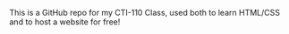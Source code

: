This is a GitHub repo for my CTI-110 Class, used both to learn HTML/CSS and to host a website for free!
